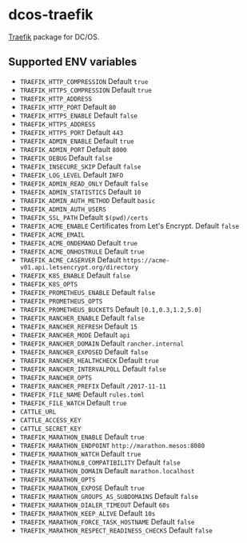 # dcos-traefik

[Traefik](https://traefik.io) package for DC/OS.

## Supported ENV variables

 * `TRAEFIK_HTTP_COMPRESSION` Default `true`
 * `TRAEFIK_HTTPS_COMPRESSION` Default `true`
 * `TRAEFIK_HTTP_ADDRESS`
 * `TRAEFIK_HTTP_PORT` Default `80`
 * `TRAEFIK_HTTPS_ENABLE` Default `false`
 * `TRAEFIK_HTTPS_ADDRESS`
 * `TRAEFIK_HTTPS_PORT` Default `443`
 * `TRAEFIK_ADMIN_ENABLE` Default `true`
 * `TRAEFIK_ADMIN_PORT` Default `8000`
 * `TRAEFIK_DEBUG` Default `false`
 * `TRAEFIK_INSECURE_SKIP` Default `false`
 * `TRAEFIK_LOG_LEVEL` Default `INFO`
 * `TRAEFIK_ADMIN_READ_ONLY` Default `false`
 * `TRAEFIK_ADMIN_STATISTICS` Default `10`
 * `TRAEFIK_ADMIN_AUTH_METHOD` Default `basic`
 * `TRAEFIK_ADMIN_AUTH_USERS`
 * `TRAEFIK_SSL_PATH` Default `$(pwd)/certs`
 * `TRAEFIK_ACME_ENABLE` Certificates from Let's Encrypt. Default `false`
 * `TRAEFIK_ACME_EMAIL`
 * `TRAEFIK_ACME_ONDEMAND` Default `true`
 * `TRAEFIK_ACME_ONHOSTRULE` Default `true`
 * `TRAEFIK_ACME_CASERVER` Default `https://acme-v01.api.letsencrypt.org/directory`
 * `TRAEFIK_K8S_ENABLE` Default `false`
 * `TRAEFIK_K8S_OPTS`
 * `TRAEFIK_PROMETHEUS_ENABLE` Default `false`
 * `TRAEFIK_PROMETHEUS_OPTS`
 * `TRAEFIK_PROMETHEUS_BUCKETS` Default `[0.1,0.3,1.2,5.0]`
 * `TRAEFIK_RANCHER_ENABLE` Default `false`
 * `TRAEFIK_RANCHER_REFRESH` Default `15`
 * `TRAEFIK_RANCHER_MODE` Default `api`
 * `TRAEFIK_RANCHER_DOMAIN` Default `rancher.internal`
 * `TRAEFIK_RANCHER_EXPOSED` Default `false`
 * `TRAEFIK_RANCHER_HEALTHCHECK` Default `true`
 * `TRAEFIK_RANCHER_INTERVALPOLL` Default `false`
 * `TRAEFIK_RANCHER_OPTS`
 * `TRAEFIK_RANCHER_PREFIX` Default `/2017-11-11`
 * `TRAEFIK_FILE_NAME` Default `rules.toml`
 * `TRAEFIK_FILE_WATCH` Default `true`
 * `CATTLE_URL`
 * `CATTLE_ACCESS_KEY`
 * `CATTLE_SECRET_KEY`
 * `TRAEFIK_MARATHON_ENABLE` Default `true`
 * `TRAEFIK_MARATHON_ENDPOINT` `http://marathon.mesos:8080`
 * `TRAEFIK_MARATHON_WATCH` Default `true`
 * `TRAEFIK_MARATHONLB_COMPATIBILITY` Default `false`
 * `TRAEFIK_MARATHON_DOMAIN` Default `marathon.localhost`
 * `TRAEFIK_MARATHON_OPTS`
 * `TRAEFIK_MARATHON_EXPOSE` Default `true`
 * `TRAEFIK_MARATHON_GROUPS_AS_SUBDOMAINS` Default `false`
 * `TRAEFIK_MARATHON_DIALER_TIMEOUT` Default `60s`
 * `TRAEFIK_MARATHON_KEEP_ALIVE` Default `10s`
 * `TRAEFIK_MARATHON_FORCE_TASK_HOSTNAME` Default `false`
 * `TRAEFIK_MARATHON_RESPECT_READINESS_CHECKS` Default `false`
